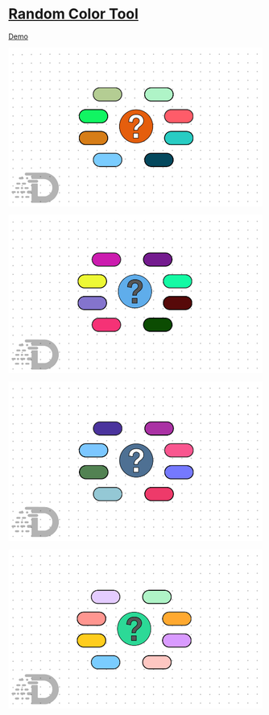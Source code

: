# [Random Color Tool](https://vuvietduc.com/cong-cu-chon-mau-ngau-nhien-random-color-tool/)
 [Demo](https://vuvietduc.com/cong-cu-chon-mau-ngau-nhien-random-color-tool/)
<p align="center">


<img src="./Public/Img/Random%20color%20tool.jpg" />
<p>


<p align="center">

<img src="./Public/Img/random%20color%20dum.jpg" />
<p>




<p align="center">


<img src="./Public/Img/random%20color%20masterial.jpg" />
<p>




<p align="center">


<img src="./Public/Img/Random%20color%20Pastel.jpg" />
<p>




